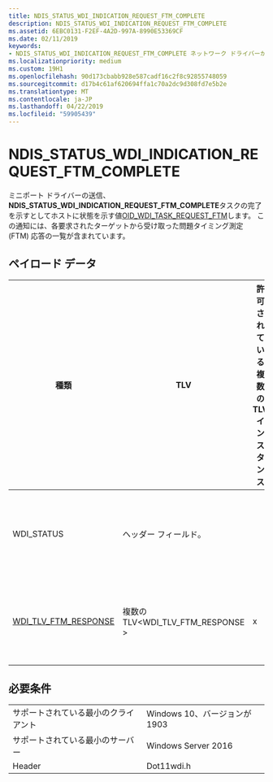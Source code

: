 ```yaml
---
title: NDIS_STATUS_WDI_INDICATION_REQUEST_FTM_COMPLETE
description: NDIS_STATUS_WDI_INDICATION_REQUEST_FTM_COMPLETE
ms.assetid: 6EBC0131-F2EF-4A2D-997A-8990E53369CF
ms.date: 02/11/2019
keywords:
- NDIS_STATUS_WDI_INDICATION_REQUEST_FTM_COMPLETE ネットワーク ドライバーが Windows Vista 以降
ms.localizationpriority: medium
ms.custom: 19H1
ms.openlocfilehash: 90d173cbabb928e587cadf16c2f8c92855748059
ms.sourcegitcommit: d17b4c61af620694ffa1c70a2dc9d308fd7e5b2e
ms.translationtype: MT
ms.contentlocale: ja-JP
ms.lasthandoff: 04/22/2019
ms.locfileid: "59905439"
---
```

# <a name="ndisstatuswdiindicationrequestftmcomplete"></a>NDIS_STATUS_WDI_INDICATION_REQUEST_FTM_COMPLETE

ミニポート ドライバーの送信、 **NDIS_STATUS_WDI_INDICATION_REQUEST_FTM_COMPLETE**タスクの完了を示すとしてホストに状態を示す値[OID_WDI_TASK_REQUEST_FTM](oid-wdi-task-request-ftm.md)します。 この通知には、各要求されたターゲットから受け取った問題タイミング測定 (FTM) 応答の一覧が含まれています。

## <a name="payload-data"></a>ペイロード データ

| 種類 | TLV | 許可されている複数の TLV インスタンス | 省略可能 | 説明 |
| --- | --- |--- | --- | --- |
| WDI_STATUS | ヘッダー フィールド。  |   | イベントの一般的な完了状態。 |
| [WDI_TLV_FTM_RESPONSE](wdi-tlv-ftm-response.md) | 複数の TLV\<WDI_TLV_FTM_RESPONSE > | x |   | 各ターゲット FTM 応答の一覧。 |

## <a name="requirements"></a>必要条件

|   |   |
| --- | --- |
| サポートされている最小のクライアント | Windows 10、バージョンが 1903 |
| サポートされている最小のサーバー | Windows Server 2016 |
| Header | Dot11wdi.h |
